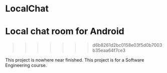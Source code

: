 # LocalChat

Local chat room for Android
=======
>>>>>>> d6b8261d2bc0158e03f5d0b7003b35eaa64f7ce3

This project is nowhere near finished.
This project is for a Software Engineering course.
